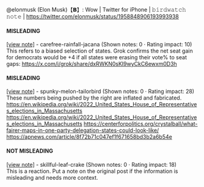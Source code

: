 @elonmusk (Elon Musk)【𝗕】: Wow | Twitter for iPhone | 𝚋𝚒𝚛𝚍𝚠𝚊𝚝𝚌𝚑 𝚗𝚘𝚝𝚎 | https://twitter.com/elonmusk/status/1958848906193993938

#### MISLEADING

[[view note]](https://x.com/i/birdwatch/n/1958993316894376111) - carefree-rainfall-jacana (Shown notes: 0 · Rating impact: 10)\
This refers to a biased selection of states. Grok confirms the net seat gain for democrats would be +4 if all states were erasing their vote% to seat gaps: https://x.com/i/grok/share/dxRWKN0sKI9wyCkC6ewxm0D3h

#### MISLEADING

[[view note]](https://x.com/i/birdwatch/n/1958938078313091581) - spunky-melon-tailorbird (Shown notes: 0 · Rating impact: 28)\
These numbers being pushed by the right are inflated and fabricated. 
https://en.wikipedia.org/wiki/2022_United_States_House_of_Representatives_elections_in_Massachusetts
https://en.wikipedia.org/wiki/2022_United_States_House_of_Representatives_elections_in_Massachusetts
https://centerforpolitics.org/crystalball/what-fairer-maps-in-one-party-delegation-states-could-look-like/
https://apnews.com/article/8f72b71c047ef1f671658bd3b2a6b54e

#### NOT MISLEADING

[[view note]](https://x.com/i/birdwatch/n/1958995128791470343) - skillful-leaf-crake (Shown notes: 0 · Rating impact: 18)\
This is a reaction. Put a note on the original post if the information is misleading and needs more context. 
